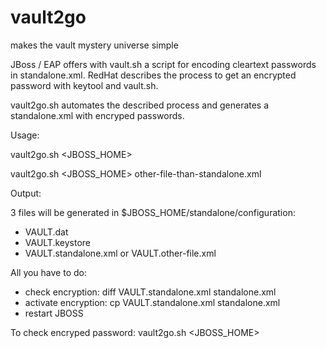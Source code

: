 # vault2go
makes the vault mystery universe simple

JBoss / EAP offers with vault.sh a script for encoding cleartext passwords in standalone.xml.
RedHat describes the process to get an encrypted password with keytool and vault.sh.

vault2go.sh automates the described process and generates a standalone.xml with encryped passwords.

Usage: 

vault2go.sh <JBOSS_HOME> <ALIAS> <PASSWORD>

vault2go.sh <JBOSS_HOME> <ALIAS> <PASSWORD> other-file-than-standalone.xml

Output:

3 files will be generated in $JBOSS_HOME/standalone/configuration:

- VAULT.dat
- VAULT.keystore
- VAULT.standalone.xml or VAULT.other-file.xml

All you have to do: 

- check encryption:    diff VAULT.standalone.xml standalone.xml
- activate encryption: cp VAULT.standalone.xml standalone.xml 
- restart JBOSS

To check encryped password:  vault2go.sh <JBOSS_HOME> <ALIAS> 
